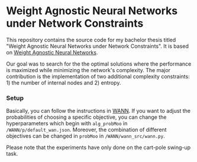 <h1>Weight Agnostic Neural Networks under Network Constraints</h1>

This repository contains the source code for my bachelor thesis titled "Weight Agnostic Neural Networks under Network Constraints". It is based on [Weight Agnostic Neural Networks](https://github.com/google/brain-tokyo-workshop/tree/master/WANNRelease). 

Our goal was to search for the the optimal solutions where the performance is maximized while minimizing the network's complexity. The major contribution is the implementation of two additional complexity constraints: 1) the number of internal nodes and 2) entropy.

<h3>Setup</h3>

Basically, you can follow the instructions in [WANN](https://github.com/google/brain-tokyo-workshop/tree/master/WANNRelease/WANN/). If you want to adjust the probabilities of choosing a specific objective, you can change the hyperparameters which begin with <code>alg_probMoo</code> in <code>/WANN/p/default_wan.json</code>. Moreover, the combination of different objectives can be changed in <code>probMoo</code> in <code>/WANN/wann_src/wann.py</code>.

Please note that the experiments have only done on the cart-pole swing-up task.
